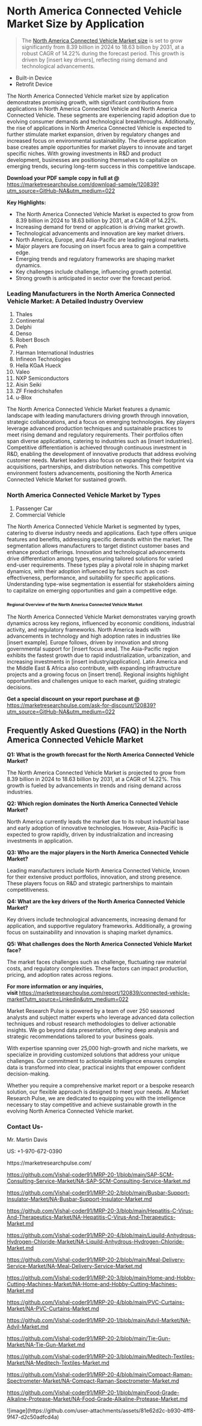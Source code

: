 <h1>North America Connected Vehicle Market&nbsp;Size by Application</h1><blockquote><p>The <a href="https://marketresearchpulse.com/download-sample/120839?utm_source=GitHub-NA&amp;utm_medium=022">North America Connected Vehicle Market size</a> is set to grow significantly from 8.39 billion in 2024 to 18.63 billion by 2031, at a robust CAGR of 14.22% during the forecast period. This growth is driven by [insert key drivers], reflecting rising demand and technological advancements.</p></blockquote><ul><li>Built-in Device<li> Retrofit Device</li></ul><p>The North America Connected Vehicle market size by application demonstrates promising growth, with significant contributions from applications in North America Connected Vehicle and North America Connected Vehicle. These segments are experiencing rapid adoption due to evolving consumer demands and technological breakthroughs. Additionally, the rise of applications in North America Connected Vehicle is expected to further stimulate market expansion, driven by regulatory changes and increased focus on environmental sustainability. The diverse application base creates ample opportunities for market players to innovate and target specific niches. With growing investments in R&D and product development, businesses are positioning themselves to capitalize on emerging trends, securing long-term success in this competitive landscape.</p><p><strong>Download your PDF sample copy in full at @ </strong><a href="https://marketresearchpulse.com/download-sample/120839?utm_source=GitHub-NA&amp;utm_medium=022">https://marketresearchpulse.com/download-sample/120839?utm_source=GitHub-NA&amp;utm_medium=022</a></p><p><strong>Key Highlights: </strong></p><ul><li>The North America Connected Vehicle Market is expected to grow from 8.39 billion in 2024 to 18.63 billion by 2031, at a CAGR of 14.22%.</li><li>Increasing demand for trend or application is driving market growth.</li><li>Technological advancements and innovation are key market drivers.</li><li>North America, Europe, and Asia-Pacific are leading regional markets.</li><li>Major players are focusing on insert focus area to gain a competitive edge.</li><li>Emerging trends and regulatory frameworks are shaping market dynamics.</li><li>Key challenges include challenge, influencing growth potential.</li><li>Strong growth is anticipated in sector over the forecast period.</li></ul><h3>Leading Manufacturers in the North America Connected Vehicle Market: A Detailed Industry Overview</h3><ol><li>Thales</li><li>Continental</li><li>Delphi</li><li>Denso</li><li>Robert Bosch</li><li>Preh</li><li>Harman International Industries</li><li>Infineon Technologies</li><li>Hella KGaA Hueck</li><li>Valeo</li><li>NXP Semiconductors</li><li>Aisin Seiki</li><li>ZF Friedrichshafen</li><li>u-Blox</li></ol><div class="flex max-w-full flex-col flex-grow"><div class="min-h-8 text-message flex w-full flex-col items-end gap-2 whitespace-normal break-words [.text-message+&amp;]:mt-5" dir="auto" data-message-author-role="assistant" data-message-id="fd8432e4-4910-450d-b182-61b7bfb0a01f" data-message-model-slug="gpt-4o"><div class="flex w-full flex-col gap-1 empty:hidden first:pt-[3px]"><div class="markdown prose w-full break-words dark:prose-invert light"><p>The North America Connected Vehicle Market features a dynamic landscape with leading manufacturers driving growth through innovation, strategic collaborations, and a focus on emerging technologies. Key players leverage advanced production techniques and sustainable practices to meet rising demand and regulatory requirements. Their portfolios often span diverse applications, catering to industries such as [insert industries]. Competitive differentiation is achieved through continuous investment in R&amp;D, enabling the development of innovative products that address evolving customer needs. Market leaders also focus on expanding their footprint via acquisitions, partnerships, and distribution networks. This competitive environment fosters advancements, positioning the North America Connected Vehicle Market for sustained growth.</p></div></div></div></div><h3>North America Connected Vehicle Market by Types</h3><ol><li>Passenger Car<li> Commercial Vehicle</li></ol><div class="flex max-w-full flex-col flex-grow"><div class="min-h-8 text-message flex w-full flex-col items-end gap-2 whitespace-normal break-words [.text-message+&amp;]:mt-5" dir="auto" data-message-author-role="assistant" data-message-id="084470be-0bb7-4664-bddf-5156b4f41249" data-message-model-slug="gpt-4o-mini"><div class="flex w-full flex-col gap-1 empty:hidden first:pt-[3px]"><div class="markdown prose w-full break-words dark:prose-invert light"><p>The North America Connected Vehicle Market is segmented by types, catering to diverse industry needs and applications. Each type offers unique features and benefits, addressing specific demands within the market. The segmentation allows manufacturers to target distinct customer bases and enhance product offerings. Innovation and technological advancements drive differentiation among types, ensuring tailored solutions for varied end-user requirements. These types play a pivotal role in shaping market dynamics, with their adoption influenced by factors such as cost-effectiveness, performance, and suitability for specific applications. Understanding type-wise segmentation is essential for stakeholders aiming to capitalize on emerging opportunities and gain a competitive edge.</p></div></div></div></div><h3><span style="font-size: 11px;">Regional Overview of the North America Connected Vehicle Market</span></h3><div class="flex max-w-full flex-col flex-grow"><div class="min-h-8 text-message flex w-full flex-col items-end gap-2 whitespace-normal break-words [.text-message+&amp;]:mt-5" dir="auto" data-message-author-role="assistant" data-message-id="e9038762-ce64-4e30-91c9-9bd413514231" data-message-model-slug="gpt-4o-mini"><div class="flex w-full flex-col gap-1 empty:hidden first:pt-[3px]"><div class="markdown prose w-full break-words dark:prose-invert light"><p>The North America Connected Vehicle Market demonstrates varying growth dynamics across key regions, influenced by economic conditions, industrial activity, and regulatory frameworks. North America leads with advancements in technology and high adoption rates in industries like [insert example]. Europe follows, driven by innovation and strong governmental support for [insert focus area]. The Asia-Pacific region exhibits the fastest growth due to rapid industrialization, urbanization, and increasing investments in [insert industry/application]. Latin America and the Middle East &amp; Africa also contribute, with expanding infrastructure projects and a growing focus on [insert trend]. Regional insights highlight opportunities and challenges unique to each market, guiding strategic decisions.</p></div></div></div></div><p><strong>Get a special discount on your report purchase at @ </strong><a href="https://marketresearchpulse.com/ask-for-discount/120839?utm_source=GitHub-NA&amp;utm_medium=022">https://marketresearchpulse.com/ask-for-discount/120839?utm_source=GitHub-NA&amp;utm_medium=022</a></p><h2>Frequently Asked Questions (FAQ) in the North America Connected Vehicle Market</h2><p><strong>Q1: What is the growth forecast for the North America Connected Vehicle Market?</strong></p><p>The North America Connected Vehicle Market is projected to grow from 8.39 billion in 2024 to 18.63 billion by 2031, at a CAGR of 14.22%. This growth is fueled by advancements in trends and rising demand across industries.</p><p><strong>Q2: Which region dominates the North America Connected Vehicle Market?</strong></p><p>North America currently leads the market due to its robust industrial base and early adoption of innovative technologies. However, Asia-Pacific is expected to grow rapidly, driven by industrialization and increasing investments in application.</p><p><strong>Q3: Who are the major players in the North America Connected Vehicle Market?</strong></p><p>Leading manufacturers include North America Connected Vehicle, known for their extensive product portfolios, innovation, and strong presence. These players focus on R&amp;D and strategic partnerships to maintain competitiveness.</p><p><strong>Q4: What are the key drivers of the North America Connected Vehicle Market?</strong></p><p>Key drivers include technological advancements, increasing demand for application, and supportive regulatory frameworks. Additionally, a growing focus on sustainability and innovation is shaping market dynamics.</p><p><strong>Q5: What challenges does the North America Connected Vehicle Market face?</strong></p><p>The market faces challenges such as challenge, fluctuating raw material costs, and regulatory complexities. These factors can impact production, pricing, and adoption rates across regions.</p><p><strong>For more information or any inquiries, visit&nbsp;</strong><a href="https://marketresearchpulse.com/report/120839/connected-vehicle-market?utm_source=Linkedin&utm_medium=022">https://marketresearchpulse.com/report/120839/connected-vehicle-market?utm_source=Linkedin&utm_medium=022</a></p><p>Market Research Pulse is powered by a team of over 250 seasoned analysts and subject matter experts who leverage advanced data collection techniques and robust research methodologies to deliver actionable insights. We go beyond data presentation, offering deep analysis and strategic recommendations tailored to your business goals.</p><p>With expertise spanning over 25,000 high-growth and niche markets, we specialize in providing customized solutions that address your unique challenges. Our commitment to actionable intelligence ensures complex data is transformed into clear, practical insights that empower confident decision-making.</p><p>Whether you require a comprehensive market report or a bespoke research solution, our flexible approach is designed to meet your needs. At Market Research Pulse, we are dedicated to equipping you with the intelligence necessary to stay competitive and achieve sustainable growth in the evolving North America Connected Vehicle market.</p><h3><strong>Contact Us-</strong></h3><p>Mr. Martin Davis</p><p>US: +1-970-672-0390</p><p>https://marketresearchpulse.com/</p><p><a href="https://github.com/Vishal-coder91/MRP-20-1/blob/main/SAP-SCM-Consulting-Service-Market/NA-SAP-SCM-Consulting-Service-Market.md">https://github.com/Vishal-coder91/MRP-20-1/blob/main/SAP-SCM-Consulting-Service-Market/NA-SAP-SCM-Consulting-Service-Market.md</a></p><p><a href="https://github.com/Vishal-coder91/MRP-20-2/blob/main/Busbar-Support-Insulator-Market/NA-Busbar-Support-Insulator-Market.md">https://github.com/Vishal-coder91/MRP-20-2/blob/main/Busbar-Support-Insulator-Market/NA-Busbar-Support-Insulator-Market.md</a></p><p><a href="https://github.com/Vishal-coder91/MRP-20-3/blob/main/Hepatitis-C-Virus-And-Therapeutics-Market/NA-Hepatitis-C-Virus-And-Therapeutics-Market.md">https://github.com/Vishal-coder91/MRP-20-3/blob/main/Hepatitis-C-Virus-And-Therapeutics-Market/NA-Hepatitis-C-Virus-And-Therapeutics-Market.md</a></p><p><a href="https://github.com/Vishal-coder91/MRP-20-4/blob/main/Liquild-Anhydrous-Hydrogen-Chloride-Market/NA-Liquild-Anhydrous-Hydrogen-Chloride-Market.md">https://github.com/Vishal-coder91/MRP-20-4/blob/main/Liquild-Anhydrous-Hydrogen-Chloride-Market/NA-Liquild-Anhydrous-Hydrogen-Chloride-Market.md</a></p><p><a href="https://github.com/Vishal-coder91/MRP-20-2/blob/main/Meal-Delivery-Service-Market/NA-Meal-Delivery-Service-Market.md">https://github.com/Vishal-coder91/MRP-20-2/blob/main/Meal-Delivery-Service-Market/NA-Meal-Delivery-Service-Market.md</a></p><p><a href="https://github.com/Vishal-coder91/MRP-20-3/blob/main/Home-and-Hobby-Cutting-Machines-Market/NA-Home-and-Hobby-Cutting-Machines-Market.md">https://github.com/Vishal-coder91/MRP-20-3/blob/main/Home-and-Hobby-Cutting-Machines-Market/NA-Home-and-Hobby-Cutting-Machines-Market.md</a></p><p><a href="https://github.com/Vishal-coder91/MRP-20-4/blob/main/PVC-Curtains-Market/NA-PVC-Curtains-Market.md">https://github.com/Vishal-coder91/MRP-20-4/blob/main/PVC-Curtains-Market/NA-PVC-Curtains-Market.md</a></p><p><a href="https://github.com/Vishal-coder91/MRP-20-1/blob/main/Advil-Market/NA-Advil-Market.md">https://github.com/Vishal-coder91/MRP-20-1/blob/main/Advil-Market/NA-Advil-Market.md</a></p><p><a href="https://github.com/Vishal-coder91/MRP-20-2/blob/main/Tie-Gun-Market/NA-Tie-Gun-Market.md">https://github.com/Vishal-coder91/MRP-20-2/blob/main/Tie-Gun-Market/NA-Tie-Gun-Market.md</a></p><p><a href="https://github.com/Vishal-coder91/MRP-20-3/blob/main/Meditech-Textiles-Market/NA-Meditech-Textiles-Market.md">https://github.com/Vishal-coder91/MRP-20-3/blob/main/Meditech-Textiles-Market/NA-Meditech-Textiles-Market.md</a></p><p><a href="https://github.com/Vishal-coder91/MRP-20-4/blob/main/Compact-Raman-Spectrometer-Market/NA-Compact-Raman-Spectrometer-Market.md">https://github.com/Vishal-coder91/MRP-20-4/blob/main/Compact-Raman-Spectrometer-Market/NA-Compact-Raman-Spectrometer-Market.md</a></p><p><a href="https://github.com/Vishal-coder91/MRP-20-1/blob/main/Food-Grade-Alkaline-Protease-Market/NA-Food-Grade-Alkaline-Protease-Market.md">https://github.com/Vishal-coder91/MRP-20-1/blob/main/Food-Grade-Alkaline-Protease-Market/NA-Food-Grade-Alkaline-Protease-Market.md</a></p>
![image](https://github.com/user-attachments/assets/81e62d2c-b930-4ff8-9f47-d2c50adfcd4a)
